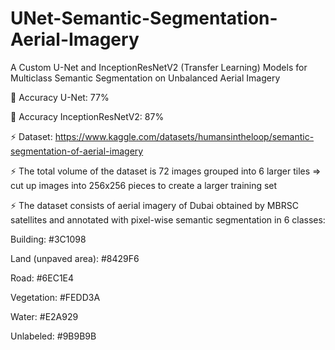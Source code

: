 # UNet-Semantic-Segmentation-Aerial-Imagery
A Custom U-Net and InceptionResNetV2 (Transfer Learning) Models for Multiclass Semantic Segmentation on Unbalanced Aerial Imagery

🔹 Accuracy U-Net: 77%

🔹 Accuracy InceptionResNetV2: 87%

⚡ Dataset: https://www.kaggle.com/datasets/humansintheloop/semantic-segmentation-of-aerial-imagery

⚡ The total volume of the dataset is 72 images grouped into 6 larger tiles => cut up images into 256x256 pieces to create a larger training set

⚡ The dataset consists of aerial imagery of Dubai obtained by MBRSC satellites and annotated with pixel-wise semantic segmentation in 6 classes: 

Building: #3C1098

Land (unpaved area): #8429F6

Road: #6EC1E4

Vegetation: #FEDD3A

Water: #E2A929

Unlabeled: #9B9B9B
